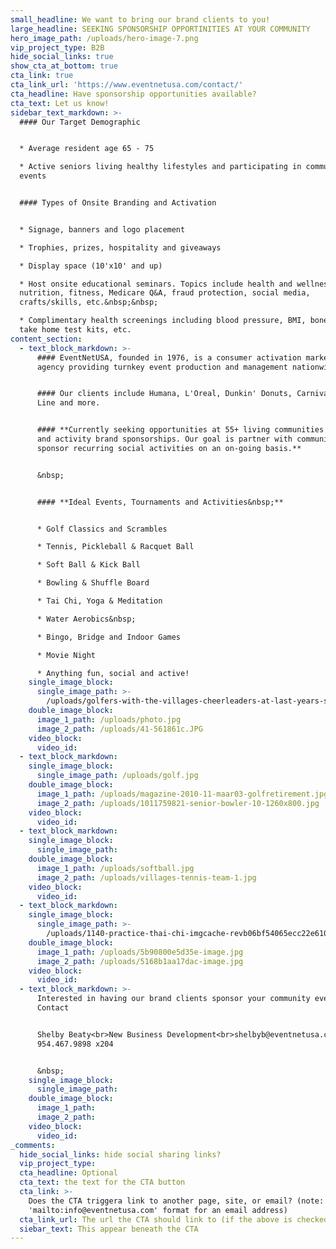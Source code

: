 ```yaml
---
small_headline: We want to bring our brand clients to you!
large_headline: SEEKING SPONSORSHIP OPPORTINITIES AT YOUR COMMUNITY
hero_image_path: /uploads/hero-image-7.png
vip_project_type: B2B
hide_social_links: true
show_cta_at_bottom: true
cta_link: true
cta_link_url: 'https://www.eventnetusa.com/contact/'
cta_headline: Have sponsorship opportunities available?
cta_text: Let us know!
sidebar_text_markdown: >-
  #### Our Target Demographic


  * Average resident age 65 - 75

  * Active seniors living healthy lifestyles and participating in community
  events


  #### Types of Onsite Branding and Activation


  * Signage, banners and logo placement

  * Trophies, prizes, hospitality and giveaways

  * Display space (10'x10' and up)

  * Host onsite educational seminars. Topics include health and wellness,
  nutrition, fitness, Medicare Q&A, fraud protection, social media,
  crafts/skills, etc.&nbsp;&nbsp;

  * Complimentary health screenings including blood pressure, BMI, bone density,
  take home test kits, etc.
content_section:
  - text_block_markdown: >-
      #### EventNetUSA, founded in 1976, is a consumer activation marketing
      agency providing turnkey event production and management nationwide.


      #### Our clients include Humana, L'Oreal, Dunkin' Donuts, Carnival Cruise
      Line and more.


      #### **Currently seeking opportunities at 55+ living communities for event
      and activity brand sponsorships. Our goal is partner with communities to
      sponsor recurring social activities on an on-going basis.**


      &nbsp;


      #### **Ideal Events, Tournaments and Activities&nbsp;**


      * Golf Classics and Scrambles

      * Tennis, Pickleball & Racquet Ball

      * Soft Ball & Kick Ball

      * Bowling & Shuffle Board

      * Tai Chi, Yoga & Meditation

      * Water Aerobics&nbsp;

      * Bingo, Bridge and Indoor Games

      * Movie Night

      * Anything fun, social and active!
    single_image_block:
      single_image_path: >-
        /uploads/golfers-with-the-villages-cheerleaders-at-last-years-st--jude-golf-tournament.jpg
    double_image_block:
      image_1_path: /uploads/photo.jpg
      image_2_path: /uploads/41-561861c.JPG
    video_block:
      video_id:
  - text_block_markdown:
    single_image_block:
      single_image_path: /uploads/golf.jpg
    double_image_block:
      image_1_path: /uploads/magazine-2010-11-maar03-golfretirement.jpg
      image_2_path: /uploads/1011759821-senior-bowler-10-1260x800.jpg
    video_block:
      video_id:
  - text_block_markdown:
    single_image_block:
      single_image_path:
    double_image_block:
      image_1_path: /uploads/softball.jpg
      image_2_path: /uploads/villages-tennis-team-1.jpg
    video_block:
      video_id:
  - text_block_markdown:
    single_image_block:
      single_image_path: >-
        /uploads/1140-practice-thai-chi-imgcache-revb06bf54065ecc22e610212d93d25ed24.jpg
    double_image_block:
      image_1_path: /uploads/5b90800e5d35e-image.jpg
      image_2_path: /uploads/5168b1aa17dac-image.jpg
    video_block:
      video_id:
  - text_block_markdown: >-
      Interested in having our brand clients sponsor your community events?
      Contact


      Shelby Beaty<br>New Business Development<br>shelbyb@eventnetusa.com<br>(O)
      954.467.9898 x204


      &nbsp;
    single_image_block:
      single_image_path:
    double_image_block:
      image_1_path:
      image_2_path:
    video_block:
      video_id:
_comments:
  hide_social_links: hide social sharing links?
  vip_project_type:
  cta_headline: Optional
  cta_text: the text for the CTA button
  cta_link: >-
    Does the CTA triggera link to another page, site, or email? (note: use
    'mailto:info@eventnetusa.com' format for an email address)
  cta_link_url: The url the CTA should link to (if the above is checked)
  siebar_text: This appear beneath the CTA
---
```

